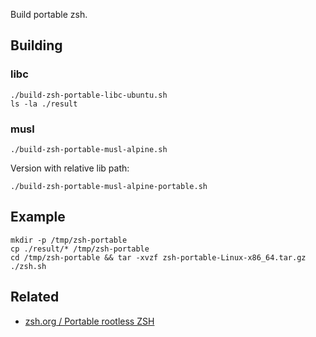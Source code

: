 Build portable zsh.

## Building
### libc
```shell script
./build-zsh-portable-libc-ubuntu.sh
ls -la ./result
```

### musl
```
./build-zsh-portable-musl-alpine.sh
```
Version with relative lib path: 
```
./build-zsh-portable-musl-alpine-portable.sh
```

## Example
```
mkdir -p /tmp/zsh-portable
cp ./result/* /tmp/zsh-portable 
cd /tmp/zsh-portable && tar -xvzf zsh-portable-Linux-x86_64.tar.gz
./zsh.sh
```

## Related
* [zsh.org / Portable rootless ZSH](https://www.zsh.org/mla/workers/2019/msg00866.html)
